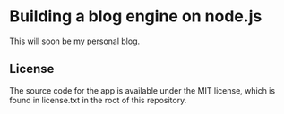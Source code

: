 # Building a blog engine on node.js

This will soon be my personal blog.

## License

The source code for the app is available under the MIT license, which is found in license.txt in the root
of this repository.